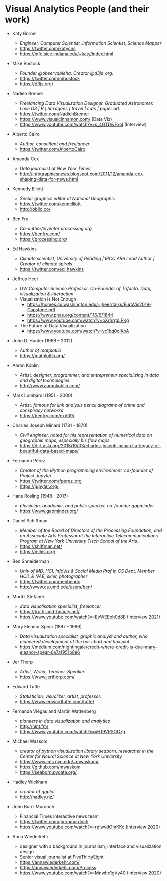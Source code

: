 # Visual Analytics People (and their work)

- Katy Börner
  - *Engineer, Computer Scientist, Information Scientist, Science Mapper*
  - https://twitter.com/katycns
  - https://info.sice.indiana.edu/~katy/index.html

- Mike Bostock
  - *Founder @observablehq. Creator @d3js_org.*
  - https://twitter.com/mbostock
  - https://d3js.org/

- Nadieh Bremer
  - *Freelancing Data Visualization Designer. Graduated Astronomer. Love D3 | R | hexagons | travel | cats | paper art.*
  - https://twitter.com/NadiehBremer
  - https://www.visualcinnamon.com/ (Data Viz)
  - https://www.youtube.com/watch?v=s_4GTDwFxoI (Interview)

- Alberto Cairo
  - *Author, consultant and freelancer*
  - https://twitter.com/AlbertoCairo

- Amanda Cox
  - *Data journalist at New York Times*
  - http://infographicsnews.blogspot.com/2011/12/amanda-cox-shaping-data-for-news.html

- Kennedy Elliott
  - *Senior graphics editor at National Geographic*
  - https://twitter.com/kennelliott
  - http://oblio.co/

- Ben Fry
  - *Co-author/inventor processing.org*
  - https://benfry.com/
  - https://processing.org/

- Ed Hawkins
  - *Climate scientist, University of Reading | IPCC AR6 Lead Author | Creator of climate spirals*
  - https://twitter.com/ed_hawkins

- Jeffrey Heer
  - *UW Computer Science Professor. Co-Founder of Trifacta. Data, visualization & interaction*
  - Visualization is Not Enough
    - https://homes.cs.washington.edu/~jheer/talks/EuroVis2019-Capstone.pdf
    - https://www.pnas.org/content/116/6/1844
    - https://www.youtube.com/watch?v=bXrhrrgLPKg
  - The Future of Data Visualization
    - https://www.youtube.com/watch?v=vc1bq0qIKoA

- John D. Hunter (1968 – 2012)
  - *Author of matplotlib*
  - https://matplotlib.org/

- Aaron Koblin
  - *Artist, designer, programmer, and entrepreneur specializing in data and digital technologies.*
  - http://www.aaronkoblin.com/

- Mark Lombardi (1951 - 2000)
  - *Artist, famous for link analysis pencil diagrams of crime and conspiracy networks*
  - https://benfry.com/exd09/

- Charles Joseph Minard (1781 -  1870)
  - *Civil engineer, noted for his representation of numerical data on geographic maps, especially his flow maps.*
  - https://dirt.asla.org/2018/10/03/charles-joseph-minard-a-legacy-of-beautiful-data-based-maps/

- Fernando Pérez
  - *Creator of the IPython programming environment, co-founder of Project Jupyter*
  - https://twitter.com/fperez_org
  - https://jupyter.org/

- Hans Rosling (1948 - 2017)
  - *physician, academic, and public speaker, co-founder gapminder*
  - https://www.gapminder.org/

- Daniel Schiffman
  - *Member of the Board of Directors of the Processing Foundation, and an Associate Arts Professor at the Interactive Telecommunications Program at New York University Tisch School of the Arts.*
  - https://shiffman.net/
  - https://ml5js.org/

- Ben Shneiderman
  - *Univ of MD, HCI, InfoVis & Social Media Prof in CS Dept, Member HCIL & NAE, skier, photographer*
  - https://twitter.com/benbendc
  - http://www.cs.umd.edu/users/ben/

- Moritz Stefaner
  - *data visualisation specialist, freelancer*
  - https://truth-and-beauty.net/
  - https://www.youtube.com/watch?v=EvWEEoh0d8E (Interview 2021)

- Mary Eleanor Spear (1897 - 1986)
  - *Data visualization specialist, graphic analyst and author, who pioneered development of the bar chart and box plot.*
  - https://medium.com/nightingale/credit-where-credit-is-due-mary-eleanor-spear-6a7a1951b8e6

- Jer Thorp
  - *Artist, Writer, Teacher, Speaker*
  - https://www.jerthorp.com/

- Edward Tufte
  - *Statistician, visualizer, artist, professor.*
  - https://www.edwardtufte.com/tufte/

- Fernanda Viégas and Martin Wattenberg
  - *pioneers in data visualization and analytics*
  - http://hint.fm/
  - https://www.youtube.com/watch?v=xH19VRSOG7g

- Michael Waskom
  - *creator of python visualization library seaborn, researcher in the Center for Neural Science at New York University*
  - https://www.cns.nyu.edu/~mwaskom/
  - https://github.com/mwaskom
  - https://seaborn.pydata.org/

- Hadley Wickham
  - *creator of ggplot*
  - http://hadley.nz/

- John Burn-Murdoch
  - Financial Times interactive news team
  - https://twitter.com/jburnmurdoch
  - https://www.youtube.com/watch?v=rplwvdOmKKc (Interview 2020)

- Anna Wiederkehr
  - designer with a background in journalism, interface and visualization design
  - Senior visual journalist at FiveThirtyEight
  - https://annawiederkehr.com/
  - https://annawiederkehr.com/Process
  - https://www.youtube.com/watch?v=Mnwhc1gVy40 (Interview 2020)
